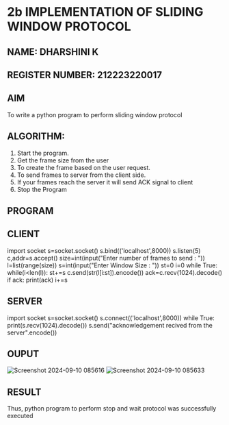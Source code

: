 # 2b IMPLEMENTATION OF SLIDING WINDOW PROTOCOL
## NAME: DHARSHINI K
## REGISTER NUMBER: 212223220017
## AIM 
To write a python program to perform sliding window protocol
## ALGORITHM:
1. Start the program.
2. Get the frame size from the user
3. To create the frame based on the user request.
4. To send frames to server from the client side.
5. If your frames reach the server it will send ACK signal to client
6. Stop the Program
## PROGRAM
## CLIENT
import socket
s=socket.socket()
s.bind(('localhost',8000))
s.listen(5)
c,addr=s.accept()
size=int(input("Enter number of frames to send : "))
l=list(range(size))
s=int(input("Enter Window Size : "))
st=0
i=0
while True:
    while(i<len(l)):
       st+=s
       c.send(str(l[i:st]).encode())
       ack=c.recv(1024).decode()
       if ack:
          print(ack)
          i+=s
## SERVER
import socket
s=socket.socket()
s.connect(('localhost',8000))
while True:
    print(s.recv(1024).decode())
    s.send("acknowledgement recived from the server".encode())
## OUPUT
![Screenshot 2024-09-10 085616](https://github.com/user-attachments/assets/1a432046-f1ba-4d2b-b362-0e08f40b7b8b)
![Screenshot 2024-09-10 085633](https://github.com/user-attachments/assets/76b24102-18b9-4728-9912-fe08a205fa4e)


## RESULT
Thus, python program to perform stop and wait protocol was successfully executed
